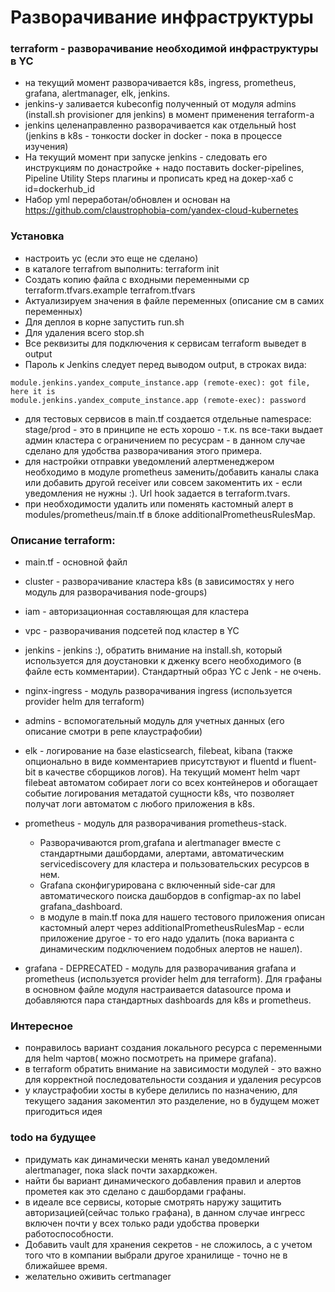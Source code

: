 # Разворачивание инфраструктуры

### terraform - разворачивание необходимой инфраструктуры в YC
- на текущий момент разворачивается k8s, ingress, prometheus, grafana, alertmanager, elk, jenkins.
- jenkins-у заливается kubeconfig полученный от модуля admins (install.sh provisioner для jenkins) в момент применения terraform-а
- jenkins целенаправленно разворачивается как отдельный host (jenkins в k8s - тонкости docker in docker - пока в процессе изучения)
- На текущий момент при запуске jenkins - следовать его инструкциям по донастройке + надо поставить docker-pipelines, Pipeline Utility Steps плагины и прописать кред на докер-хаб c id=dockerhub_id
- Набор yml переработан/обновлен и основан на https://github.com/claustrophobia-com/yandex-cloud-kubernetes

### Установка
- настроить yc (если это еще не сделано)
- в каталоге terrafrom выполнить: terraform init
- Создать копию файла с входными переменными  cp terraform.tfvars.example terrafrom.tfvars 
- Актуализируем значения в файле переменных (описание см в самих переменных)
- Для деплоя в корне запустить run.sh
- Для удаления всего stop.sh
- Все реквизиты для подключения к сервисам terraform выведет в output
- Пароль к Jenkins следует перед выводом output, в строках вида:

```
module.jenkins.yandex_compute_instance.app (remote-exec): got file, here it is
module.jenkins.yandex_compute_instance.app (remote-exec): password

```
- для тестовых сервисов в main.tf создается отдельные namespace: stage/prod - это в принципе не есть хорошо - т.к. ns все-таки выдает админ кластера с ограничением по ресусрам - в данном случае сделано для удобства разворачивания этого примера.
- для настройки отправки уведомлений алертменеджером необходимо в модуле prometheus заменить/добавить каналы слака или добавить другой receiver или совсем закоментить их - если уведомления не нужны :). Url hook задается в terraform.tvars.
- при необходимости удалить или поменять кастомный алерт в modules/prometheus/main.tf в блоке additionalPrometheusRulesMap.

### Описание terraform:
- main.tf - основной файл
- cluster - разворачивание кластера k8s (в зависимостях у него модуль для разворачивания node-groups)
- iam - авторизационная составляющая для кластера
- vpc - разворачивания подсетей под кластер в YC
- jenkins - jenkins :), обратить внимание на install.sh, который используется для доустановки к дженку всего необходимого (в файле есть комментарии). Стандартный образ YC с Jenk - не очень.
- nginx-ingress - модуль разворачивания ingress (используется provider helm для terraform)
- admins - вспомогательный модуль для учетных данных (его описание смотри в репе клаустрафобии)
- elk - логирование на базе elasticsearch, filebeat, kibana (также опционально в виде комментариев присутствуют и fluentd и fluent-bit в качестве сборщиков логов). На текущий момент helm чарт filebeat автоматом собирает логи со всех контейнеров и обогащает событие логирования метадатой сущности k8s, что позволяет получат логи автоматом с любого приложения в k8s.
- prometheus - модуль для разворачивания prometheus-stack. 
    - Разворачиваются prom,grafana и alertmanager вместе с стандартными дашбордами, алертами, автоматическим servicediscovery для кластера и пользовательских ресурсов в нем. 
    - Grafana сконфигурирована с включенный side-car для автоматического поиска дашбордов в configmap-ах по label grafana_dashboard.
    - в модуле в main.tf пока для нашего тестового приложения описан кастомный алерт через additionalPrometheusRulesMap - если приложение другое - то его надо удалить (пока варианта с динамическим подключением подобных алертов не нашел).

- grafana - DEPRECATED - модуль для разворачивания grafana и prometheus (используется provider helm для terraform). Для графаны в основном файле модуля настраивается datasource прома и добавляются пара стандартных dashboards для k8s и prometheus.

### Интересное
- понравилось вариант создания локального ресурса с переменными для helm чартов( можно посмотреть на примере grafana).
- в terraform обратить внимание на зависимости модулей - это важно для корректной последовательности создания и удаления ресурсов
- у клаустрафобии хосты в кубере делились по назначению, для текущего задания закоментил это разделение, но в будущем может пригодиться идея

### todo на будущее
- придумать как динамически менять канал уведомлений alertmanager, пока slack почти захардкожен.
- найти бы вариант динамического добавления правил и алертов прометея как это сделано с дашбордами графаны.
- в идеале все сервисы, которые смотрять наружу защитить авторизацией(сейчас только графана), в данном случае ингресс включен почти у всех только ради удобства проверки работоспособности.
- Добавить vault для хранения секретов - не сложилось, а с учетом того что в компании выбрали другое хранилище - точно не в ближайшее время.
- желательно оживить certmanager